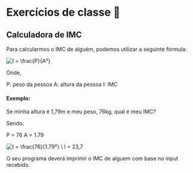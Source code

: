 

# Exercícios de classe 🏫

## Calculadora de IMC

Para calcularmos o IMC de alguém, podemos utilizar a seguinte fórmula:

![I = \frac{P}{A²}](https://i.imgur.com/k1TLYyC.png)

Onde,

P: peso da pessoa
A: altura da pessoa
I: IMC

#### Exemplo:

Se minha altura é 1,79m e meu peso, 76kg, qual é meu IMC?

Sendo:

P = 76
A = 1.79

![I = \frac{76}{1.79²} \\ I = 23,7](https://i.imgur.com/U05asiT.png)

O seu programa deverá imprimir o IMC de alguem com base no input recebido.

